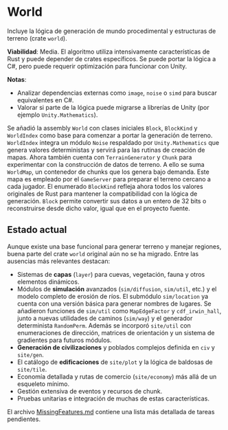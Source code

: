 # World

Incluye la lógica de generación de mundo procedimental y estructuras de terreno (crate `world`).

**Viabilidad**: Media. El algoritmo utiliza intensivamente características de Rust y puede depender de crates específicos. Se puede portar la lógica a C#, pero puede requerir optimización para funcionar con Unity.

**Notas**:
- Analizar dependencias externas como `image`, `noise` o `simd` para buscar equivalentes en C#.
- Valorar si parte de la lógica puede migrarse a librerías de Unity (por ejemplo `Unity.Mathematics`).

Se añadió la assembly `World` con clases iniciales `Block`, `BlockKind` y `WorldIndex` como base para comenzar a portar la generación de terreno. `WorldIndex` integra un módulo `Noise` respaldado por `Unity.Mathematics` que genera valores deterministas y servirá para las rutinas de creación de mapas. Ahora también cuenta con `TerrainGenerator` y `Chunk` para experimentar con la construcción de datos de terreno. A ello se suma `WorldMap`, un contenedor de chunks que los genera bajo demanda. Este mapa es empleado por el `GameServer` para preparar el terreno cercano a cada jugador. El enumerado `BlockKind` refleja ahora todos los valores originales de Rust para mantener la compatibilidad con la lógica de generación. `Block` permite convertir sus datos a un entero de 32 bits o reconstruirse desde dicho valor, igual que en el proyecto fuente.

## Estado actual

Aunque existe una base funcional para generar terreno y manejar regiones, buena
parte del crate `world` original aún no se ha migrado. Entre las ausencias más
relevantes destacan:

- Sistemas de **capas** (`layer`) para cuevas, vegetación, fauna y otros
  elementos dinámicos.
- Módulos de **simulación** avanzados (`sim/diffusion`, `sim/util`, etc.) y el
  modelo completo de erosión de ríos. El submódulo `sim/location` ya cuenta con
  una versión básica para generar nombres de lugares. Se añadieron funciones de
  `sim/util` como `MapEdgeFactor` y `cdf_irwin_hall`, junto a nuevas utilidades
  de caminos (`sim/way`) y el generador determinista `RandomPerm`. Además se
  incorporó `site/util` con enumeraciones de dirección, matrices de orientación
  y un sistema de gradientes para futuros módulos.
- **Generación de civilizaciones** y poblados complejos definida en `civ` y
  `site/gen`.
- El catálogo de **edificaciones** de `site/plot` y la lógica de baldosas de
  `site/tile`.
- Economía detallada y rutas de comercio (`site/economy`) más allá de un
  esqueleto mínimo.
- Gestión extensiva de eventos y recursos de chunk.
- Pruebas unitarias e integración de muchas de estas características.

El archivo [MissingFeatures.md](MissingFeatures.md) contiene una lista más
detallada de tareas pendientes.


